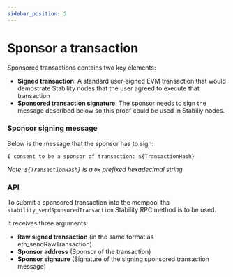 ```yaml
---
sidebar_position: 5
---
```


# Sponsor a transaction

Sponsored transactions contains two key elements:  
- **Signed transaction**: A standard user-signed EVM transaction that would demostrate Stability nodes that the user agreed to execute that transaction  
- **Sponsored transaction signature**: The sponsor needs to sign the message described below so this proof could be used in Stabiliy nodes.

### Sponsor signing message

Below is the message that the sponsor has to sign:  

`I consent to be a sponsor of transaction: ${TransactionHash}`

_Note: `${TransactionHash}` is a `0x` prefixed hexadecimal string_

### API

To submit a sponsored transaction into the mempool tha  `stability_sendSponsoredTransaction` Stability RPC method is to be used.  
  
It receives three arguments:  
- **Raw signed transaction** (in the same format as eth_sendRawTransaction)  
- **Sponsor address** (Sponsor of the transaction)  
- **Sponsor signaure** (Signature of the signing sponsored transaction message)  
